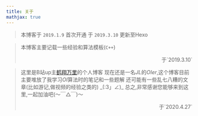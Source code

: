 ```yaml
---
title: 关于
mathjax: true
---
```


> 本博客于 `2019.1.9` 首次开通
> 于 `2019.3.10` 更新至Hexo

> 本博客主要记载一些经验和算法模板(`C++`)
> <div style="text-align: right">于`2019.3.10`</div>

> 这里是B站up主[鹤翔万里](https://space.bilibili.com/171431343)的个人博客
> 现在还是一名$JL$的$OIer$,这个博客目前主要堆放了我学习$OI$算法时的笔记和一些题解
> 还可能有一些乱七八糟的文章(比如游记,做视频的经验之类的)‍ \_(:3」∠)\_
> 总之,非常感谢您能够来到这里,一起加油‍吧(〜￣△￣)〜
> <div style="text-align: right">于`2020.4.27`</div>